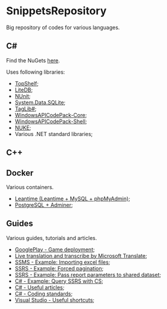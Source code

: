 # SnippetsRepository
Big repository of codes for various languages.

## C#
Find the NuGets [here](https://www.nuget.org/profiles/tariel36).

Uses following libraries:
* [TopShelf](http://topshelf-project.com/);
* [LiteDB](https://www.litedb.org/);
* [NUnit](https://nunit.org/);
* [System.Data.SQLite](https://system.data.sqlite.org/);
* [TagLib#](https://github.com/mono/taglib-sharp);
* [WindowsAPICodePack-Core](https://github.com/aybe/Windows-API-Code-Pack-1.1);
* [WindowsAPICodePack-Shell](https://github.com/aybe/Windows-API-Code-Pack-1.1);
* [NUKE](https://nuke.build);
* Various .NET standard libraries;

## C++

## Docker
Various containers.
* [Leantime (Leantime + MySQL + phpMyAdmin)](/Docker/Leantime/README.md);
* [PostgreSQL + Adminer](/Docker/PostgreSQL+Adminer/README.md);

## Guides
Various guides, tutorials and articles.
* [GooglePlay - Game deployment](/Guides/GooglePlay/ApplicationDeployment/README.md);
* [Live translation and transcribe by Microsoft Translate](/Guides/LiveTranslation/LiveTranslationWithTranscribe.md);
* [SSMS - Example: Importing excel files](/Guides/SSMS/ImportingExcelFiles/README.md);
* [SSRS - Example: Forced pagination](/Guides/SSRS/ForcedPagination/README.md);
* [SSRS - Example: Pass report parameters to shared dataset](/Guides/SSRS/PassParametersToSharedDataset/README.md);
* [C# - Example: Query SSRS with CS](/Guides/CS-Work/Examples/QuerySSRSWithCS/README.md);
* [C# - Useful articles](/Guides/CS-Work/External/Articles.md);
* [C# - Coding standards](/Guides/CS-Work/Work/CodingStandards.md);
* [Visual Studio - Useful shortcuts](/Guides/CS-Work/Work/VS-UsefulInfo.md);
